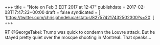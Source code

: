 +++
title = "Note on Feb 3 EDT 2017 at 12:47"
publishdate = 2017-02-03T17:47:23+00:00
draft = false
syndicated = [ 'https://twitter.com/chrisjohndeluca/status/827574217432502300?s=20' ]
+++

RT @GeorgeTakei: Trump was quick to condemn the Louvre attack. But he stayed pretty quiet over the mosque shooting in Montreal. That speaks…
